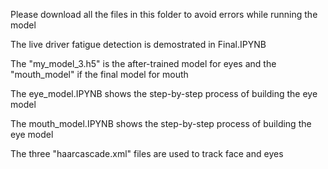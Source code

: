 Please download all the files in this folder to avoid errors while running the model

The live driver fatigue detection is demostrated in Final.IPYNB

The "my_model_3.h5" is the after-trained model for eyes and the "mouth_model" if the final model for mouth

The eye_model.IPYNB shows the step-by-step process of building the eye model

The mouth_model.IPYNB shows the step-by-step process of building the eye model

The three "haarcascade.xml" files are used to track face and eyes 
